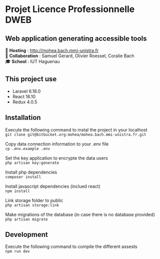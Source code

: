 # Projet Licence Professionnelle DWEB
## Web application generating accessible tools
:eyes: **Hosting** : http://mohea.bach.mmi-unistra.fr  
:busts_in_silhouette: **Collaboration** : Samuel Gerard, Olivier Roessel, Coralie Bach  
:mortar_board: **School** : IUT Haguenau
  
## This project use  
* Laravel 6.18.0 
* React 16.10
* Redux 4.0.5  

## Installation
Execute the following command to instal the project in your localhost  
``` git clone git@bitbucket.org:mohea/mohea.bach.mmi-unistra.fr.git ```  
  
Copy data connection information to your .env file  
``` cp .env.example .env ```  
  
Set the key application to encrypte the data users  
``` php artisan key:generate ```  
  
Install php dependencies   
``` composer install ```  
  
Install javascript dependencies (inclued react)  
``` npm install ```  
  
Link storage folder to public  
``` php artisan storage:link ```  
  
Make migrations of the database (in case there is no database provided)  
``` php artisan migrate ```  
  
  
## Development
Execute the following command to compile the different assests  
``` npm run dev ```
